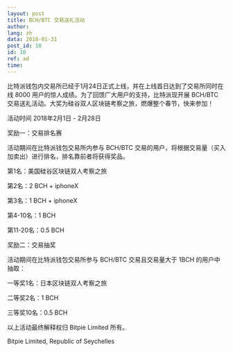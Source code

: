 ```yaml
---
layout: post
title: BCH/BTC 交易送礼活动
author: 
lang: zh
data: 2018-01-31
post_id: 10
id: 10
ref: ad
time: 
---
```


比特派钱包内交易所已经于1月24日正式上线，并在上线首日达到了交易所同时在线 8000 用户的惊人成绩。为了回馈广大用户的支持，比特派现开展 BCH/BTC 交易送礼活动。大奖为硅谷双人区块链考察之旅，燃爆整个春节，快来参加！


活动时间 2018年2月1日 - 2月28日

<p>奖励一：交易排名赛</p>
<p class="paragraph">活动期间在比特派钱包交易所内参与 BCH/BTC 交易的用户，将根据交易量（买入加卖出）进行排名，排名靠前者将获得奖品。</p>
<p class="paragraph">第1名：美国硅谷区块链双人考察之旅</p>
<p class="paragraph">第2名：2 BCH + iphoneX</p>
<p class="paragraph">第3名：1 BCH + iphoneX</p>
<p class="paragraph">第4-10名：1 BCH</p> 
<p class="paragraph">第11-20名：0.5 BCH</p>



<p>奖励二：交易抽奖</p>
<p class="paragraph">活动期间在比特派钱包交易所参与 BCH/BTC 交易且交易量大于 1BCH 的用户中抽取：</p>
<p class="paragraph">一等奖1名：日本区块链双人考察之旅</p>
<p class="paragraph">二等奖2名：1 BCH</p>
<p class="paragraph">三等奖10名：0.5 BCH </p>

以上活动最终解释权归 Bitpie Limited 所有。

Bitpie Limited, Republic of Seychelles

